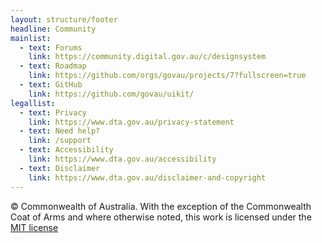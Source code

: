 ```yaml
---
layout: structure/footer
headline: Community
mainlist:
  - text: Forums
    link: https://community.digital.gov.au/c/designsystem
  - text: Roadmap
    link: https://github.com/orgs/govau/projects/7?fullscreen=true
  - text: GitHub
    link: https://github.com/govau/uikit/
legallist:
  - text: Privacy
    link: https://www.dta.gov.au/privacy-statement
  - text: Need help?
    link: /support
  - text: Accessibility
    link: https://www.dta.gov.au/accessibility
  - text: Disclaimer
    link: https://www.dta.gov.au/disclaimer-and-copyright
---
```


© Commonwealth of Australia. With the exception of the Commonwealth Coat of Arms and where otherwise noted, this work is licensed under the [MIT license](https://github.com/govau/uikit/blob/master/LICENSE)
